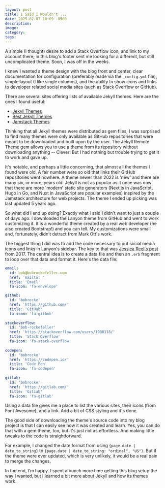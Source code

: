 ```yaml
---
layout: post
title: I Said I Wouldn't ...
date: 2025-02-07 10:09 -0500
description:
image:
category:
tags:
---
```

A simple (I thought) desire to add a Stack Overflow icon, and link to my account there, in this blog's footer sent me looking for a different, but still uncomplicated theme. Soon, I was off in the weeks.
<!--more-->

I knew I wanted a theme design with the blog front and center, clear documentation for configuration (preferably made via the `_config.yml` file), simple layout (I like single columns), and the ability to show icons and links to developer related social media sites (such as Stack Overflow or GitHub).

There are several sites offering lists of available Jekyll themes. Here are the ones I found useful:

- [Jekyll Themes](http://jekyllthemes.org/)
- [Best Jekyll Themes](https://www.bestjekyllthemes.com/)
- [Jamstack Themes](https://jamstackthemes.dev/ssg/jekyll/)

Thinking that all Jekyll themes were distributed as gem files, I was surprised to find many themes were only available as GitHub repositories that were meant to be downloaded and built upon by the user. The Jekyll Remote Theme gem allows you to use a theme from its repository without downloading anything -- Clever! But I had nothing but trouble trying to get it to work and gave up.

It's notable, and perhaps a little concerning, that almost all the themes I found were old. A fair number were so old that links their GitHub repositories went nowhere. A theme newer than 2022 is 'new' and there are many six, or more, years old. Jekyll is not as popular as it once was now that there are more 'modern' static site generators (Next.js in JavaScript, Hugo in Go, and Nuxt in JavaScript are popular examples) inspired by the Jamstack architecture for web projects. The theme I ended up picking was last updated 5 years ago.

So what did I end up doing? Exactly what I said I didn't want to just a couple of days ago. I downloaded the Lanyon theme from GitHub and went to work customizing it. It is a wonderful theme created by a real web developer (he also created Bootstrap!) and you can tell. My customizations were small and, fortunately, didn't detract from Mark Ott's work.

The biggest thing I did was to add the code necessary to put social media icons and links in Lanyon's sidebar. The key to that was [Jessica Reel's post](https://jreel.github.io/social-media-icons-on-jekyll/) from 2017. The central idea is to create a data file and then an `.erb` fragment to loop over that data and format it. Here's the data file:

``` yaml
email:
  id: bob@bobrockefeller.com
  href: 'mailto: '
  title: 'Email'
  fa-icon: 'fa-envelope'

github:
  id: 'bobrocke'
  href: 'https://github.com/'
  title: 'GitHub'
  fa-icon: 'fa-github'
  
stackoverflow:
  id: 'bob-rockefeller'
  href: 'https://stackoverflow.com/users/1938118/'
  title: 'Stack Overflow'
  fa-icon: 'fa-stack-overflow'
  
codepen:
  id: 'bobrocke'
  href: 'https://codepen.io/'
  title: 'Code Pen'
  fa-icon: 'fa-codepen'
  
gitlab:
  id: 'bobrocke'
  href: 'https://gitlab.com/'
  title: 'GitLab'
  fa-icon: 'fa-gitlab'
```

Using a data file gives me a place to list the various sites, their icons (from Font Awesome), and a link. Add a bit of CSS styling and it's done.

The good side of downloading the theme's source code into my blog project is that I can easily see how it was created and learn. Yes, you can do that with a gem theme, too, but it's just not as effortless. And making little tweaks to the code is straightforward.

For example, I changed the date format from using `{page.date | date_to_string}` to `{page.date | date_to_string: "ordinal", "US"}`. But if the theme were ever updated, which is very unlikely, it would be a real pain to merge the changes.

In the end, I'm happy. I spent a bunch more time getting this blog setup the way I wanted, but I learned a bit more about Jekyll and how its themes work.
